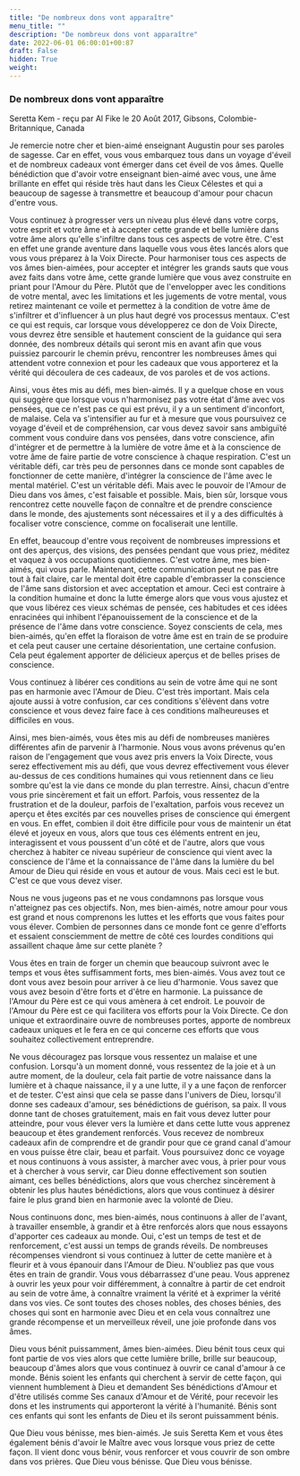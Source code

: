 ```yaml
---
title: "De nombreux dons vont apparaître"
menu_title: ""
description: "De nombreux dons vont apparaître"
date: 2022-06-01 06:00:01+00:87
draft: False
hidden: True
weight:
---
```

### De nombreux dons vont apparaître

Seretta Kem - reçu par Al Fike le 20 Août 2017, Gibsons, Colombie-Britannique, Canada

Je remercie notre cher et bien-aimé enseignant Augustin pour ses paroles de sagesse. Car en effet, vous vous embarquez tous dans un voyage d'éveil et de nombreux cadeaux vont émerger dans cet éveil de vos âmes. Quelle bénédiction que d'avoir votre enseignant bien-aimé avec vous, une âme brillante en effet qui réside très haut dans les Cieux Célestes et qui a beaucoup de sagesse à transmettre et beaucoup d'amour pour chacun d'entre vous.

Vous continuez à progresser vers un niveau plus élevé dans votre corps, votre esprit et votre âme et à accepter cette grande et belle lumière dans votre âme alors qu'elle s'infiltre dans tous ces aspects de votre être. C'est en effet une grande aventure dans laquelle vous vous êtes lancés alors que vous vous préparez à la Voix Directe. Pour harmoniser tous ces aspects de vos âmes bien-aimées, pour accepter et intégrer les grands sauts que vous avez faits dans votre âme, cette grande lumière que vous avez construite en priant pour l'Amour du Père. Plutôt que de l'envelopper avec les conditions de votre mental, avec les limitations et les jugements de votre mental, vous retirez maintenant ce voile et permettez à la condition de votre âme de s'infiltrer et d'influencer à un plus haut degré vos processus mentaux. C'est ce qui est requis, car lorsque vous développerez ce don de Voix Directe, vous devrez être sensible et hautement conscient de la guidance qui sera donnée, des nombreux détails qui seront mis en avant afin que vous puissiez parcourir le chemin prévu, rencontrer les nombreuses âmes qui attendent votre connexion et pour les cadeaux que vous apporterez et la vérité qui découlera de ces cadeaux, de vos paroles et de vos actions.

Ainsi, vous êtes mis au défi, mes bien-aimés. Il y a quelque chose en vous qui suggère que lorsque vous n'harmonisez pas votre état d'âme avec vos pensées, que ce n'est pas ce qui est prévu, il y a un sentiment d'inconfort, de malaise. Cela va s'intensifier au fur et à mesure que vous poursuivez ce voyage d'éveil et de compréhension, car vous devez savoir sans ambiguïté comment vous conduire dans vos pensées, dans votre conscience, afin d'intégrer et de permettre à la lumière de votre âme et à la conscience de votre âme de faire partie de votre conscience à chaque respiration. C'est un véritable défi, car très peu de personnes dans ce monde sont capables de fonctionner de cette manière, d'intégrer la conscience de l'âme avec le mental matériel. C'est un véritable défi. Mais avec le pouvoir de l'Amour de Dieu dans vos âmes, c'est faisable et possible. Mais, bien sûr, lorsque vous rencontrez cette nouvelle façon de connaître et de prendre conscience dans le monde, des ajustements sont nécessaires et il y a des difficultés à focaliser votre conscience, comme on focaliserait une lentille.

En effet, beaucoup d'entre vous reçoivent de nombreuses impressions et ont des aperçus, des visions, des pensées pendant que vous priez, méditez et vaquez à vos occupations quotidiennes. C'est votre âme, mes bien-aimés, qui vous parle. Maintenant, cette communication peut ne pas être tout à fait claire, car le mental doit être capable d'embrasser la conscience de l'âme sans distorsion et avec acceptation et amour. Ceci est contraire à la condition humaine et donc la lutte émerge alors que vous vous ajustez et que vous libérez ces vieux schémas de pensée, ces habitudes et ces idées enracinées qui inhibent l'épanouissement de la conscience et de la présence de l'âme dans votre conscience. Soyez conscients de cela, mes bien-aimés, qu'en effet la floraison de votre âme est en train de se produire et cela peut causer une certaine désorientation, une certaine confusion. Cela peut également apporter de délicieux aperçus et de belles prises de conscience.

Vous continuez à libérer ces conditions au sein de votre âme qui ne sont pas en harmonie avec l'Amour de Dieu. C'est très important. Mais cela ajoute aussi à votre confusion, car ces conditions s'élèvent dans votre conscience et vous devez faire face à ces conditions malheureuses et difficiles en vous.

Ainsi, mes bien-aimés, vous êtes mis au défi de nombreuses manières différentes afin de parvenir à l'harmonie. Nous vous avons prévenus qu'en raison de l'engagement que vous avez pris envers la Voix Directe, vous serez effectivement mis au défi, que vous devrez effectivement vous élever au-dessus de ces conditions humaines qui vous retiennent dans ce lieu sombre qu'est la vie dans ce monde du plan terrestre. Ainsi, chacun d'entre vous prie sincèrement et fait un effort. Parfois, vous ressentez de la frustration et de la douleur, parfois de l'exaltation, parfois vous recevez un aperçu et êtes excités par ces nouvelles prises de conscience qui émergent en vous. En effet, combien il doit être difficile pour vous de maintenir un état élevé et joyeux en vous, alors que tous ces éléments entrent en jeu, interagissent et vous poussent d'un côté et de l'autre, alors que vous cherchez à habiter ce niveau supérieur de conscience qui vient avec la conscience de l'âme et la connaissance de l'âme dans la lumière du bel Amour de Dieu qui réside en vous et autour de vous. Mais ceci est le but. C'est ce que vous devez viser.

Nous ne vous jugeons pas et ne vous condamnons pas lorsque vous n'atteignez pas ces objectifs. Non, mes bien-aimés, notre amour pour vous est grand et nous comprenons les luttes et les efforts que vous faites pour vous élever. Combien de personnes dans ce monde font ce genre d'efforts et essaient consciemment de mettre de côté ces lourdes conditions qui assaillent chaque âme sur cette planète ?

Vous êtes en train de forger un chemin que beaucoup suivront avec le temps et vous êtes suffisamment forts, mes bien-aimés. Vous avez tout ce dont vous avez besoin pour arriver à ce lieu d'harmonie. Vous savez que vous avez besoin d'être forts et d'être en harmonie. La puissance de l'Amour du Père est ce qui vous amènera à cet endroit. Le pouvoir de l'Amour du Père est ce qui facilitera vos efforts pour la Voix Directe. Ce don unique et extraordinaire ouvre de nombreuses portes, apporte de nombreux cadeaux uniques et le fera en ce qui concerne ces efforts que vous souhaitez collectivement entreprendre.

Ne vous découragez pas lorsque vous ressentez un malaise et une confusion. Lorsqu'à un moment donné, vous ressentez de la joie et à un autre moment, de la douleur, cela fait partie de votre naissance dans la lumière et à chaque naissance, il y a une lutte, il y a une façon de renforcer et de tester. C'est ainsi que cela se passe dans l'univers de Dieu, lorsqu'il donne ses cadeaux d'amour, ses bénédictions de guérison, sa paix. Il vous donne tant de choses gratuitement, mais en fait vous devez lutter pour atteindre, pour vous élever vers la lumière et dans cette lutte vous apprenez beaucoup et êtes grandement renforcés. Vous recevez de nombreux cadeaux afin de comprendre et de grandir pour que ce grand canal d'amour en vous puisse être clair, beau et parfait. Vous poursuivez donc ce voyage et nous continuons à vous assister, à marcher avec vous, à prier pour vous et à chercher à vous servir, car Dieu donne effectivement son soutien aimant, ces belles bénédictions, alors que vous cherchez sincèrement à obtenir les plus hautes bénédictions, alors que vous continuez à désirer faire le plus grand bien en harmonie avec la volonté de Dieu.

Nous continuons donc, mes bien-aimés, nous continuons à aller de l'avant, à travailler ensemble, à grandir et à être renforcés alors que nous essayons d'apporter ces cadeaux au monde. Oui, c'est un temps de test et de renforcement, c'est aussi un temps de grands réveils. De nombreuses récompenses viendront si vous continuez à lutter de cette manière et à fleurir et à vous épanouir dans l'Amour de Dieu. N'oubliez pas que vous êtes en train de grandir. Vous vous débarrassez d'une peau. Vous apprenez à ouvrir les yeux pour voir différemment, à connaître à partir de cet endroit au sein de votre âme, à connaître vraiment la vérité et à exprimer la vérité dans vos vies. Ce sont toutes des choses nobles, des choses bénies, des choses qui sont en harmonie avec Dieu et en cela vous connaîtrez une grande récompense et un merveilleux réveil, une joie profonde dans vos âmes.

Dieu vous bénit puissamment, âmes bien-aimées. Dieu bénit tous ceux qui font partie de vos vies alors que cette lumière brille, brille sur beaucoup, beaucoup d'âmes alors que vous continuez à ouvrir ce canal d'amour à ce monde. Bénis soient les enfants qui cherchent à servir de cette façon, qui viennent humblement à Dieu et demandent Ses bénédictions d'Amour et d'être utilisés comme Ses canaux d'Amour et de Vérité, pour recevoir les dons et les instruments qui apporteront la vérité à l'humanité. Bénis sont ces enfants qui sont les enfants de Dieu et ils seront puissamment bénis.

Que Dieu vous bénisse, mes bien-aimés. Je suis Seretta Kem et vous êtes également bénis d'avoir le Maître avec vous lorsque vous priez de cette façon. Il vient donc vous bénir, vous renforcer et vous couvrir de son ombre dans vos prières. Que Dieu vous bénisse. Que Dieu vous bénisse.
